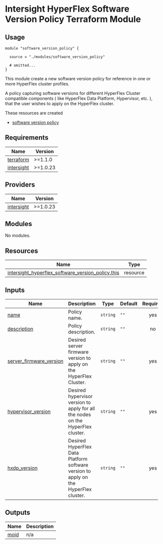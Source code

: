 # Intersight HyperFlex Software Version Policy Terraform Module

## Usage

```hcl
module "software_version_policy" {

  source = "./modules/software_version_policy"

  # omitted...
}
```

This module create a new software version policy for reference in one or more HyperFlex cluster profiles.

A policy capturing software versions for different HyperFlex Cluster compatible components ( like HyperFlex Data Platform, Hypervisor, etc. ), that the user wishes to apply on the HyperFlex cluster.

These resources are created
* [software version policy](https://registry.terraform.io/providers/CiscoDevNet/intersight/latest/docs/data-sources/hyperflex_software_version_policy)

<!-- BEGINNING OF PRE-COMMIT-TERRAFORM DOCS HOOK -->
## Requirements

| Name | Version |
|------|---------|
| <a name="requirement_terraform"></a> [terraform](#requirement\_terraform) | >=1.1.0 |
| <a name="requirement_intersight"></a> [intersight](#requirement\_intersight) | >=1.0.23 |

## Providers

| Name | Version |
|------|---------|
| <a name="provider_intersight"></a> [intersight](#provider\_intersight) | >=1.0.23 |

## Modules

No modules.

## Resources

| Name | Type |
|------|------|
| [intersight_hyperflex_software_version_policy.this](https://registry.terraform.io/providers/CiscoDevNet/intersight/latest/docs/resources/hyperflex_local_credential_policy) | resource |

## Inputs

| Name | Description | Type | Default | Required |
|------|-------------|------|---------|:--------:|
| <a name="input_name"></a> [name](#input\_name) | Policy name. | `string` | `""` | yes |
| <a name="input_description"></a> [description](#input\_description) | Policy description. | `string` | `""` | no |
| <a name="input_server_firmware_version"></a> [server\_firmware\_version](#input\_server\_firmware\_version) | Desired server firmware version to apply on the HyperFlex Cluster. | `string` | `""` | yes |
| <a name="input_hypervisor_version"></a> [hypervisor\_version](#input\_hypervisor\_version) | Desired hypervisor version to apply for all the nodes on the HyperFlex cluster. | `string` | `""` | yes |
| <a name="input_hxdp_version"></a> [hxdp\_version](#input\_hxdp\_version) | Desired HyperFlex Data Platform software version to apply on the HyperFlex cluster. | `string` | `""` | yes |

## Outputs

| Name | Description |
|------|-------------|
| <a name="output_moid"></a> [moid](#output\_moid) | n/a |
<!-- END OF PRE-COMMIT-TERRAFORM DOCS HOOK -->
